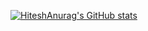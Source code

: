 [![HiteshAnurag's GitHub stats](https://github-readme-stats.vercel.app/api?username=Hitesh2022)](https://github.com/Hitesh2022/github-readme-stats)
